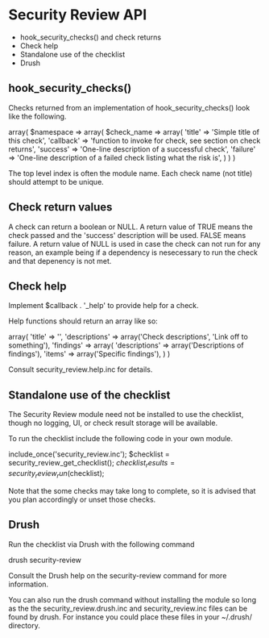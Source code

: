 # Security Review API

* hook_security_checks() and check returns
* Check help
* Standalone use of the checklist
* Drush

## hook_security_checks()

Checks returned from an implementation of hook_security_checks() look like the
following.

array(
  $namespace => array(
    $check_name => array(
     'title' => 'Simple title of this check',
     'callback' => 'function to invoke for check, see section on check returns',
     'success' => 'One-line description of a successful check',
     'failure' => 'One-line description of a failed check listing what the risk is',
    )
  )
)

The top level index is often the module name. Each check name (not title) should
attempt to be unique.

## Check return values

A check can return a boolean or NULL. A return value of TRUE means the check
passed and the 'success' description will be used. FALSE means failure. A return
value of NULL is used in case the check can not run for any reason, an example
being if a dependency is nesecessary to run the check and that depenency is not
met.

## Check help

Implement $callback . '_help' to provide help for a check.

Help functions should return an array like so:

array(
  'title' => '',
  'descriptions' => array('Check descriptions', 'Link off to something'),
  'findings' => array(
    'descriptions' => array('Descriptions of findings'),
    'items' => array('Specific findings'),
  )
)

Consult security_review.help.inc for details.

## Standalone use of the checklist

The Security Review module need not be installed to use the checklist, though
no logging, UI, or check result storage will be available.

To run the checklist include the following code in your own module.

  include_once('security_review.inc');
  $checklist = security_review_get_checklist();
  $checklist_results = security_review_run($checklist);

Note that the some checks may take long to complete, so it is advised that you
plan accordingly or unset those checks.

## Drush

Run the checklist via Drush with the following command

drush security-review

Consult the Drush help on the security-review command for more information.

You can also run the drush command without installing the module so long as the
the security_review.drush.inc and security_review.inc files can be found by
drush. For instance you could place these files in your ~/.drush/ directory.

